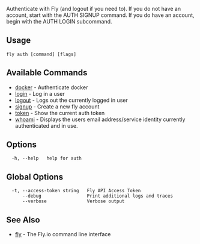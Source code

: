 Authenticate with Fly (and logout if you need to).
If you do not have an account, start with the AUTH SIGNUP command.
If you do have an account, begin with the AUTH LOGIN subcommand.


## Usage
~~~
fly auth [command] [flags]
~~~

## Available Commands
* [docker](/docs/flyctl/fly-auth-docker/)	 - Authenticate docker
* [login](/docs/flyctl/fly-auth-login/)	 - Log in a user
* [logout](/docs/flyctl/fly-auth-logout/)	 - Logs out the currently logged in user
* [signup](/docs/flyctl/fly-auth-signup/)	 - Create a new fly account
* [token](/docs/flyctl/fly-auth-token/)	 - Show the current auth token
* [whoami](/docs/flyctl/fly-auth-whoami/)	 - Displays the users email address/service identity currently
authenticated and in use.


## Options

~~~
  -h, --help   help for auth
~~~

## Global Options

~~~
  -t, --access-token string   Fly API Access Token
      --debug                 Print additional logs and traces
      --verbose               Verbose output
~~~

## See Also

* [fly](/docs/flyctl/fly/)	 - The Fly.io command line interface


